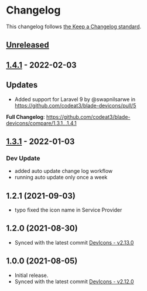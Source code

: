 # Changelog

This changelog follows [the Keep a Changelog standard](https://keepachangelog.com).

## [Unreleased](https://github.com/codeat3/blade-devicon/compare/1.4.1...HEAD)

## [1.4.1](https://github.com/codeat3/blade-devicon/compare/1.3.1...1.4.1) - 2022-02-03

## Updates

- Added support for Laravel 9 by @swapnilsarwe in https://github.com/codeat3/blade-devicons/pull/5

**Full Changelog**: https://github.com/codeat3/blade-devicons/compare/1.3.1...1.4.1

## [1.3.1](https://github.com/codeat3/blade-devicon/compare/1.2.1...1.3.1) - 2022-01-03

### Dev Update

- added auto update change log workflow
- running auto update only once a week

## 1.2.1 (2021-09-03)

- typo fixed the icon name in Service Provider

## 1.2.0 (2021-08-30)

- Synced with the latest commit [DevIcons - v2.13.0](https://github.com/devicons/devicon/releases/tag/v2.13.0)

## 1.0.0 (2021-08-05)

- Initial release.
- Synced with the latest commit [DevIcons - v2.12.0](https://github.com/devicons/devicon/releases/tag/v2.12.0)
